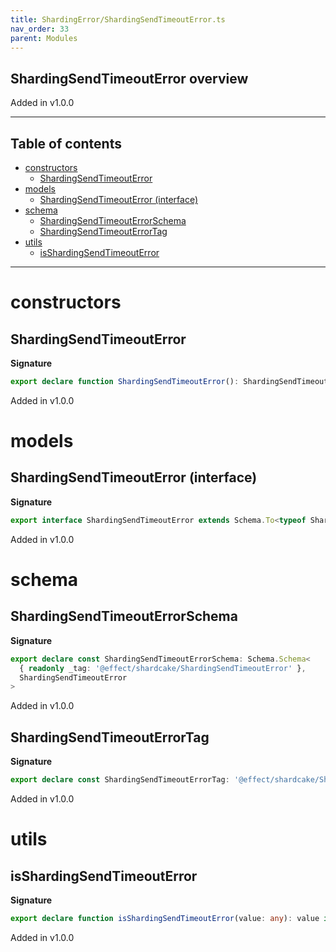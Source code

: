 ```yaml
---
title: ShardingError/ShardingSendTimeoutError.ts
nav_order: 33
parent: Modules
---
```


## ShardingSendTimeoutError overview

Added in v1.0.0

---

<h2 class="text-delta">Table of contents</h2>

- [constructors](#constructors)
  - [ShardingSendTimeoutError](#shardingsendtimeouterror)
- [models](#models)
  - [ShardingSendTimeoutError (interface)](#shardingsendtimeouterror-interface)
- [schema](#schema)
  - [ShardingSendTimeoutErrorSchema](#shardingsendtimeouterrorschema)
  - [ShardingSendTimeoutErrorTag](#shardingsendtimeouterrortag)
- [utils](#utils)
  - [isShardingSendTimeoutError](#isshardingsendtimeouterror)

---

# constructors

## ShardingSendTimeoutError

**Signature**

```ts
export declare function ShardingSendTimeoutError(): ShardingSendTimeoutError
```

Added in v1.0.0

# models

## ShardingSendTimeoutError (interface)

**Signature**

```ts
export interface ShardingSendTimeoutError extends Schema.To<typeof ShardingSendTimeoutErrorSchema_> {}
```

Added in v1.0.0

# schema

## ShardingSendTimeoutErrorSchema

**Signature**

```ts
export declare const ShardingSendTimeoutErrorSchema: Schema.Schema<
  { readonly _tag: '@effect/shardcake/ShardingSendTimeoutError' },
  ShardingSendTimeoutError
>
```

Added in v1.0.0

## ShardingSendTimeoutErrorTag

**Signature**

```ts
export declare const ShardingSendTimeoutErrorTag: '@effect/shardcake/ShardingSendTimeoutError'
```

Added in v1.0.0

# utils

## isShardingSendTimeoutError

**Signature**

```ts
export declare function isShardingSendTimeoutError(value: any): value is ShardingSendTimeoutError
```

Added in v1.0.0

